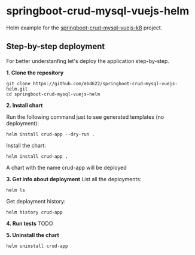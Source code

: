 # springboot-crud-mysql-vuejs-helm
Helm example for the [springboot-crud-mysql-vuejs-k8](https://github.com/ebd622/springboot-crud-mysql-vuejs-k8) project.
## Step-by-step deployment
For better understanfing let's deploy the application step-by-step.

**1. Clone the repository**
```
git clone https://github.com/ebd622/springboot-crud-mysql-vuejs-helm.git
cd springboot-crud-mysql-vuejs-helm
```

**2. Install chart**

Run the following command just to see generated templates (no deployment):

```
helm install crud-app --dry-run .
```

Install the chart:
```
helm install crud-app .
```
A chart with the name crud-app will be deployed
 

**3. Get info about deployment**
List all the deployments:
```
helm ls
```
Get deployment history:
```
helm history crud-app
```

**4. Run tests**
TODO

**5. Uninstall the chart**
```
helm uninstall crud-app
```
